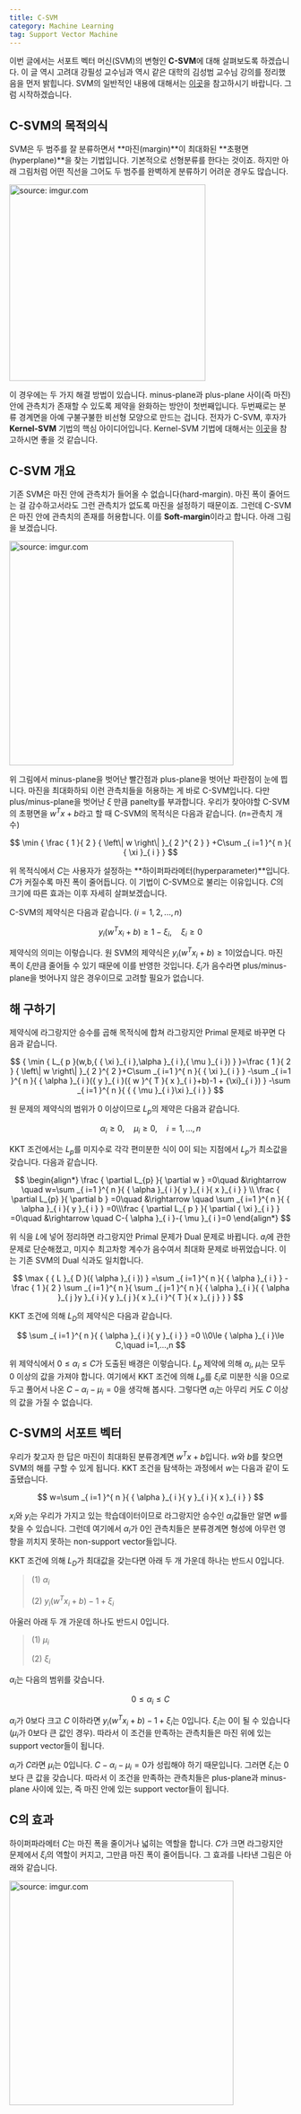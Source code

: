 ```yaml
---
title: C-SVM
category: Machine Learning
tag: Support Vector Machine
---
```


이번 글에서는 서포트 벡터 머신(SVM)의 변형인 **C-SVM**에 대해 살펴보도록 하겠습니다. 이 글 역시 고려대 강필성 교수님과 역시 같은 대학의 김성범 교수님 강의를 정리했음을 먼저 밝힙니다. SVM의 일반적인 내용에 대해서는 [이곳](https://ratsgo.github.io/machine%20learning/2017/05/23/SVM/)을 참고하시기 바랍니다. 그럼 시작하겠습니다. 



## C-SVM의 목적의식

SVM은 두 범주를 잘 분류하면서 **마진(margin)**이 최대화된 **초평면(hyperplane)**을 찾는 기법입니다. 기본적으로 선형분류를 한다는 것이죠. 하지만 아래 그림처럼 어떤 직선을 그어도 두 범주를 완벽하게 분류하기 어려운 경우도 많습니다.

<a href="http://imgur.com/5OVa7IM"><img src="http://i.imgur.com/5OVa7IM.png" width="350px" title="source: imgur.com" /></a>

이 경우에는 두 가지 해결 방법이 있습니다. minus-plane과 plus-plane 사이(즉 마진) 안에 관측치가 존재할 수 있도록 제약을 완화하는 방안이 첫번째입니다. 두번째로는 분류 경계면을 아예 구불구불한 비선형 모양으로 만드는 겁니다. 전자가 C-SVM, 후자가 **Kernel-SVM** 기법의 핵심 아이디어입니다. Kernel-SVM 기법에 대해서는 [이곳](https://ratsgo.github.io/machine%20learning/2017/05/30/SVM3/)을 참고하시면 좋을 것 같습니다.





## C-SVM 개요

기존 SVM은 마진 안에 관측치가 들어올 수 없습니다(hard-margin). 마진 폭이 줄어드는 걸 감수하고서라도 그런 관측치가 없도록 마진을 설정하기 때문이죠. 그런데 C-SVM은 마진 안에 관측치의 존재를 허용합니다. 이를 **Soft-margin**이라고 합니다. 아래 그림을 보겠습니다.



<a href="http://imgur.com/vlG124W"><img src="http://i.imgur.com/vlG124W.png" width="400px" title="source: imgur.com" /></a>



위 그림에서 minus-plane을 벗어난 빨간점과 plus-plane을 벗어난 파란점이 눈에 띕니다. 마진을 최대화하되 이런 관측치들을 허용하는 게 바로 C-SVM입니다. 다만 plus/minus-plane을 벗어난 $ξ$ 만큼 panelty를 부과합니다. 우리가 찾아야할 C-SVM의 초평면을 $w^Tx+b$라고 할 때 C-SVM의 목적식은 다음과 같습니다. ($n$=관측치 개수)





$$
\min { \frac { 1 }{ 2 } { \left\| w \right\|  }_{ 2 }^{ 2 } } +C\sum _{ i=1 }^{ n }{ { \xi  }_{ i } }
$$



위 목적식에서 $C$는 사용자가 설정하는 **하이퍼파라메터(hyperparameter)**입니다. $C$가 커질수록 마진 폭이 줄어듭니다. 이 기법이 C-SVM으로 불리는 이유입니다. $C$의 크기에 따른 효과는 이후 자세히 살펴보겠습니다. 

C-SVM의 제약식은 다음과 같습니다. ($i=1,2,...,n$)



$$
{ y }_{ i }({ w }^{ T }{ x }_{ i }+b)\ge 1-{ \xi  }_{ i },\quad { \xi  }_{ i }\ge 0
$$



제약식의 의미는 이렇습니다. 원 SVM의 제약식은 $y_i(w^Tx_i+b)≥1$이었습니다. 마진 폭이 $ξ_i$만큼 줄어들 수 있기 때문에 이를 반영한 것입니다. $ξ_i$가 음수라면 plus/minus-plane을 벗어나지 않은 경우이므로 고려할 필요가 없습니다.



## 해 구하기

제약식에 라그랑지안 승수를 곱해 목적식에 합쳐 라그랑지안 Primal 문제로 바꾸면 다음과 같습니다.



$$
{ \min { L_{ p }(w,b,{ { \xi  }_{ i },\alpha  }_{ i },{ \mu  }_{ i }) }  }=\frac { 1 }{ 2 } { \left\| w \right\|  }_{ 2 }^{ 2 }+C\sum _{ i=1 }^{ n }{ { \xi  }_{ i } } -\sum _{ i=1 }^{ n }{ { \alpha  }_{ i }({ y }_{ i }({ w }^{ T }{ x }_{ i }+b)-1 + {\xi}_{ i }) } -\sum _{ i=1 }^{ n }{ { { \mu  }_{ i }\xi  }_{ i } }
$$



원 문제의 제약식의 범위가 0 이상이므로 $L_p$의 제약은 다음과 같습니다.



$$
{ \alpha  }_{ i }\ge 0,\quad{ \mu  }_{ i }\ge 0,\quad i=1,...,n
$$



KKT 조건에서는 $L_p$를 미지수로 각각 편미분한 식이 0이 되는 지점에서 $L_p$가 최소값을 갖습니다. 다음과 같습니다.



$$
\begin{align*}
\frac { \partial L_{p} }{ \partial w } =0\quad &\rightarrow \quad w=\sum _{ i=1 }^{ n }{ { \alpha  }_{ i }{ y }_{ i }{ x }_{ i } } \\ \frac { \partial L_{p} }{ \partial b } =0\quad &\rightarrow \quad \sum _{ i=1 }^{ n }{ { \alpha  }_{ i }{ y }_{ i } } =0\\\frac { \partial L_{ p } }{ \partial { \xi  }_{ i } } =0\quad &\rightarrow \quad C-{ \alpha  }_{ i }-{ \mu  }_{ i }=0
\end{align*}
$$


위 식을 $L$에 넣어 정리하면 라그랑지안 Primal 문제가 Dual 문제로 바뀝니다. $a_i$에 관한 문제로 단순해졌고, 미지수 최고차항 계수가 음수여서 최대화 문제로 바뀌었습니다. 이는 기존 SVM의 Dual 식과도 일치합니다.



$$
\max { { L }_{ D }({ \alpha  }_{ i }) } =\sum _{ i=1 }^{ n }{ { \alpha  }_{ i } } -\frac { 1 }{ 2 } \sum _{ i=1 }^{ n }{ \sum _{ j=1 }^{ n }{ { \alpha  }_{ i }{ { \alpha  }_{ j }y }_{ i }{ y }_{ j }{ x }_{ i }^{ T }{ x }_{ j } }  }
$$



KKT 조건에 의해 $L_D$의 제약식은 다음과 같습니다.



$$
\sum _{ i=1 }^{ n }{ { \alpha  }_{ i }{ y }_{ i } } =0
\\0\le { \alpha  }_{ i }\le C,\quad i=1,...,n
$$



위 제약식에서 $0≤α_i≤C$가 도출된 배경은 이렇습니다. $L_p$ 제약에 의해 $α_i$, $μ_i$는 모두 0 이상의 값을 가져야 합니다. 여기에서 KKT 조건에 의해 $L_p$를 $ξ_i$로 미분한 식을 0으로 두고 풀어서 나온 $C-α_i-μ_i=0$을 생각해 봅시다. 그렇다면 $α_i$는 아무리 커도 $C$ 이상의 값을 가질 수 없습니다.





## C-SVM의 서포트 벡터

우리가 찾고자 한 답은 마진이 최대화된 분류경계면 $w^Tx+b$입니다. $w$와 $b$를 찾으면 SVM의 해를 구할 수 있게 됩니다. KKT 조건을 탐색하는 과정에서 $w$는 다음과 같이 도출됐습니다.



$$
w=\sum _{ i=1 }^{ n }{ { \alpha  }_{ i }{ y }_{ i }{ x }_{ i } }
$$

$x_i​$와 $y_i​$는 우리가 가지고 있는 학습데이터이므로 라그랑지안 승수인 $α_i​$값들만 알면 $w​$를 찾을 수 있습니다. 그런데 여기에서 $α_i​$가 0인 관측치들은 분류경계면 형성에 아무런 영향을 끼치지 못하는 non-support vector들입니다.

KKT 조건에 의해 $L_D$가 최대값을 갖는다면 아래 두 개 가운데 하나는 반드시 0입니다.

> (1) $α_i​$
>
> (2) $y_i(w^Tx_i+b)-1+{\xi}_{i}​$

아울러 아래 두 개 가운데 하나도 반드시 0입니다.

> (1) $μ_i$
>
> (2) $ξ_i$

$α_i$는 다음의 범위를 갖습니다.


$$
0\le { \alpha  }_{ i }\le C
$$



$α_i$가 0보다 크고 $C$ 이하라면 $y_i(w^Tx_i+b)-1+{\xi}_{i}$는 0입니다. ${\xi}_{i}$는 0이 될 수 있습니다 (${\mu}_{i}$가 0보다 큰 값인 경우). 따라서 이 조건을 만족하는 관측치들은 마진 위에 있는 support vector들이 됩니다.

$α_i$가 $C$라면 $μ_i$는 0입니다. $C-α_i-μ_i=0$가 성립해야 하기 때문입니다. 그러면 $ξ_i$는 0보다 큰 값을 갖습니다. 따라서 이 조건을 만족하는 관측치들은 plus-plane과 minus-plane 사이에 있는, 즉 마진 안에 있는 support vector들이 됩니다.





## C의 효과

하이퍼파라메터 $C$는 마진 폭을 줄이거나 넓히는 역할을 합니다. $C$가 크면 라그랑지안 문제에서 $ξ_i$의 역할이 커지고, 그만큼 마진 폭이 줄어듭니다. 그 효과를 나타낸 그림은 아래와 같습니다.

<a href="http://imgur.com/o8lVZS9"><img src="http://i.imgur.com/o8lVZS9.png" width="400px" title="source: imgur.com" /></a>

